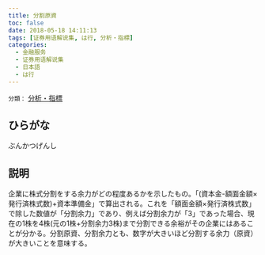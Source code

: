 ```yaml
---
title: 分割原資
toc: false
date: 2018-05-18 14:11:13
tags: [证券用语解说集, は行, 分析・指標]
categories:
  - 金融服务
  - 证券用语解说集
  - 日本語
  - は行
---
```


`分類：` [分析・指標](/tags/分析・指標/)

## ひらがな

ぶんかつげんし

## 説明

企業に株式分割をする余力がどの程度あるかを示したもの。「(資本金-額面金額×発行済株式数)+資本準備金」で算出される。これを「額面金額×発行済株式数」で除した数値が「分割余力」であり、例えば分割余力が「3」であった場合、現在の1株を4株(元の1株+分割余力3株)まで分割できる余裕がその企業にはあることが分かる。分割原資、分割余力とも、数字が大きいほど分割する余力（原資）が大きいことを意味する。
